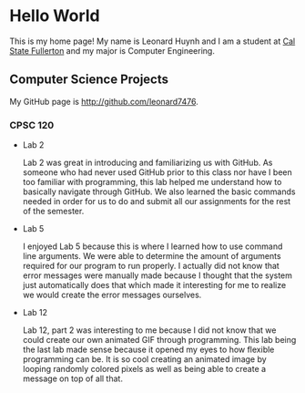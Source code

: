 # Hello World

This is my home page! My name is Leonard Huynh and I am a student at [Cal State Fullerton](http://www.fullerton.edu/) and my major is Computer Engineering.

## Computer Science Projects

My GitHub page is http://github.com/leonard7476.

### CPSC 120

* Lab 2

    Lab 2 was great in introducing and familiarizing us with GitHub. As someone who had never used GitHub prior to this class nor have I been too familiar with programming, this lab helped me understand how to basically navigate through GitHub. We also learned the basic commands needed in order for us to do and submit all our assignments for the rest of the semester. 

* Lab 5

    I enjoyed Lab 5 because this is where I learned how to use command line arguments. We were able to determine the amount of arguments required for our program to run properly. I actually did not know that error messages were manually made because I thought that the system just automatically does that which made it interesting for me to realize we would create the error messages ourselves. 

* Lab 12

    Lab 12, part 2 was interesting to me because I did not know that we could create our own animated GIF through programming. This lab being the last lab made sense because it opened my eyes to how flexible programming can be. It is so cool creating an animated image by looping randomly colored pixels as well as being able to create a message on top of all that. 